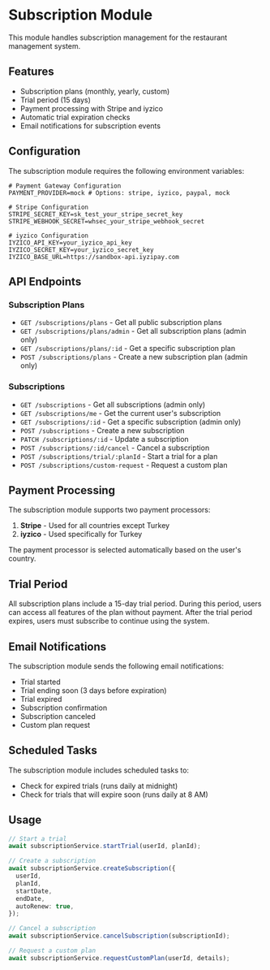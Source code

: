 # Subscription Module

This module handles subscription management for the restaurant management system.

## Features

- Subscription plans (monthly, yearly, custom)
- Trial period (15 days)
- Payment processing with Stripe and iyzico
- Automatic trial expiration checks
- Email notifications for subscription events

## Configuration

The subscription module requires the following environment variables:

```
# Payment Gateway Configuration
PAYMENT_PROVIDER=mock # Options: stripe, iyzico, paypal, mock

# Stripe Configuration
STRIPE_SECRET_KEY=sk_test_your_stripe_secret_key
STRIPE_WEBHOOK_SECRET=whsec_your_stripe_webhook_secret

# iyzico Configuration
IYZICO_API_KEY=your_iyzico_api_key
IYZICO_SECRET_KEY=your_iyzico_secret_key
IYZICO_BASE_URL=https://sandbox-api.iyzipay.com
```

## API Endpoints

### Subscription Plans

- `GET /subscriptions/plans` - Get all public subscription plans
- `GET /subscriptions/plans/admin` - Get all subscription plans (admin only)
- `GET /subscriptions/plans/:id` - Get a specific subscription plan
- `POST /subscriptions/plans` - Create a new subscription plan (admin only)

### Subscriptions

- `GET /subscriptions` - Get all subscriptions (admin only)
- `GET /subscriptions/me` - Get the current user's subscription
- `GET /subscriptions/:id` - Get a specific subscription (admin only)
- `POST /subscriptions` - Create a new subscription
- `PATCH /subscriptions/:id` - Update a subscription
- `POST /subscriptions/:id/cancel` - Cancel a subscription
- `POST /subscriptions/trial/:planId` - Start a trial for a plan
- `POST /subscriptions/custom-request` - Request a custom plan

## Payment Processing

The subscription module supports two payment processors:

1. **Stripe** - Used for all countries except Turkey
2. **iyzico** - Used specifically for Turkey

The payment processor is selected automatically based on the user's country.

## Trial Period

All subscription plans include a 15-day trial period. During this period, users can access all features of the plan without payment. After the trial period expires, users must subscribe to continue using the system.

## Email Notifications

The subscription module sends the following email notifications:

- Trial started
- Trial ending soon (3 days before expiration)
- Trial expired
- Subscription confirmation
- Subscription canceled
- Custom plan request

## Scheduled Tasks

The subscription module includes scheduled tasks to:

- Check for expired trials (runs daily at midnight)
- Check for trials that will expire soon (runs daily at 8 AM)

## Usage

```typescript
// Start a trial
await subscriptionService.startTrial(userId, planId);

// Create a subscription
await subscriptionService.createSubscription({
  userId,
  planId,
  startDate,
  endDate,
  autoRenew: true,
});

// Cancel a subscription
await subscriptionService.cancelSubscription(subscriptionId);

// Request a custom plan
await subscriptionService.requestCustomPlan(userId, details);
```
